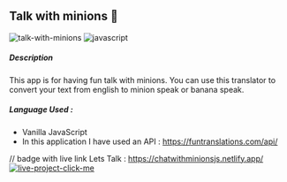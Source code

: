 ## Talk with minions 🍌

![talk-with-minions](https://user-images.githubusercontent.com/49307371/210538268-107039c6-fbb7-4669-b759-3848a14acaba.svg)
![javascript](https://user-images.githubusercontent.com/49307371/210538317-52fe9371-aa03-4f7d-93fa-ff141dff9788.svg)

##### Description
This app is for having fun talk with minions. You can use this translator to convert your text from english to minion speak or banana speak.
##### Language Used : 
 - Vanilla JavaScript
 - In this application I have used an API : https://funtranslations.com/api/

// badge with live link
Lets Talk : https://chatwithminionsjs.netlify.app/
[![live-project-click-me](https://user-images.githubusercontent.com/49307371/210537807-6b3ddd5c-9e2e-47a7-8a56-fab8372fdd23.svg)](https://chatwithminionsjs.netlify.app/)

